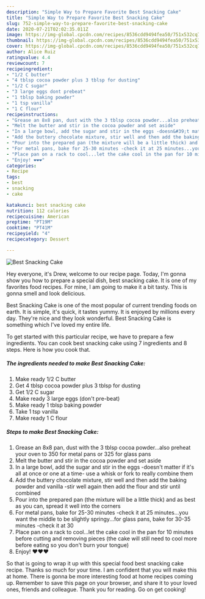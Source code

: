 ```yaml
---
description: "Simple Way to Prepare Favorite Best Snacking Cake"
title: "Simple Way to Prepare Favorite Best Snacking Cake"
slug: 752-simple-way-to-prepare-favorite-best-snacking-cake
date: 2020-07-21T02:02:35.011Z
image: https://img-global.cpcdn.com/recipes/8536cdd9494fea50/751x532cq70/best-snacking-cake-recipe-main-photo.jpg
thumbnail: https://img-global.cpcdn.com/recipes/8536cdd9494fea50/751x532cq70/best-snacking-cake-recipe-main-photo.jpg
cover: https://img-global.cpcdn.com/recipes/8536cdd9494fea50/751x532cq70/best-snacking-cake-recipe-main-photo.jpg
author: Alice Ruiz
ratingvalue: 4.4
reviewcount: 7
recipeingredient:
- "1/2 C butter"
- "4 tblsp cocoa powder plus 3 tblsp for dusting"
- "1/2 C sugar"
- "3 large eggs dont prebeat"
- "1 tblsp baking powder"
- "1 tsp vanilla"
- "1 C flour"
recipeinstructions:
- "Grease an 8x8 pan, dust with the 3 tblsp cocoa powder...also preheat your oven to 350 for metal pans or 325 for glass pans"
- "Melt the butter and stir in the cocoa powder and set aside"
- "In a large bowl, add the sugar and stir in the eggs -doesn&#39;t matter if it&#39;s all at once or one at a time- use a whisk or fork to really combine them"
- "Add the buttery chocolate mixture, stir well and then add the baking powder and vanilla -stir well again then add the flour and stir until combined"
- "Pour into the prepared pan (the mixture will be a little thick) and as best as you can, spread it well into the corners"
- "For metal pans, bake for 25-30 minutes -check it at 25 minutes...you want the middle to be slightly springy...for glass pans, bake for 30-35 minutes -check it at 30"
- "Place pan on a rack to cool...let the cake cool in the pan for 10 minutes before cutting and removing pieces (the cake will still need to cool more before eating so you don&#39;t burn your tongue)"
- "Enjoy! ❤️❤️❤️"
categories:
- Recipe
tags:
- best
- snacking
- cake

katakunci: best snacking cake 
nutrition: 112 calories
recipecuisine: American
preptime: "PT19M"
cooktime: "PT41M"
recipeyield: "4"
recipecategory: Dessert

---
```



![Best Snacking Cake](https://img-global.cpcdn.com/recipes/8536cdd9494fea50/751x532cq70/best-snacking-cake-recipe-main-photo.jpg)

Hey everyone, it's Drew, welcome to our recipe page. Today, I'm gonna show you how to prepare a special dish, best snacking cake. It is one of my favorites food recipes. For mine, I am going to make it a bit tasty. This is gonna smell and look delicious.

Best Snacking Cake is one of the most popular of current trending foods on earth. It is simple, it's quick, it tastes yummy. It is enjoyed by millions every day. They're nice and they look wonderful. Best Snacking Cake is something which I've loved my entire life.




To get started with this particular recipe, we have to prepare a few ingredients. You can cook best snacking cake using 7 ingredients and 8 steps. Here is how you cook that.

<!--inarticleads1-->

##### The ingredients needed to make Best Snacking Cake:

1. Make ready 1/2 C butter
1. Get 4 tblsp cocoa powder plus 3 tblsp for dusting
1. Get 1/2 C sugar
1. Make ready 3 large eggs (don&#39;t pre-beat)
1. Make ready 1 tblsp baking powder
1. Take 1 tsp vanilla
1. Make ready 1 C flour




<!--inarticleads2-->

##### Steps to make Best Snacking Cake:

1. Grease an 8x8 pan, dust with the 3 tblsp cocoa powder...also preheat your oven to 350 for metal pans or 325 for glass pans
1. Melt the butter and stir in the cocoa powder and set aside
1. In a large bowl, add the sugar and stir in the eggs -doesn&#39;t matter if it&#39;s all at once or one at a time- use a whisk or fork to really combine them
1. Add the buttery chocolate mixture, stir well and then add the baking powder and vanilla -stir well again then add the flour and stir until combined
1. Pour into the prepared pan (the mixture will be a little thick) and as best as you can, spread it well into the corners
1. For metal pans, bake for 25-30 minutes -check it at 25 minutes...you want the middle to be slightly springy...for glass pans, bake for 30-35 minutes -check it at 30
1. Place pan on a rack to cool...let the cake cool in the pan for 10 minutes before cutting and removing pieces (the cake will still need to cool more before eating so you don&#39;t burn your tongue)
1. Enjoy! ❤️❤️❤️




So that is going to wrap it up with this special food best snacking cake recipe. Thanks so much for your time. I am confident that you will make this at home. There is gonna be more interesting food at home recipes coming up. Remember to save this page on your browser, and share it to your loved ones, friends and colleague. Thank you for reading. Go on get cooking!

